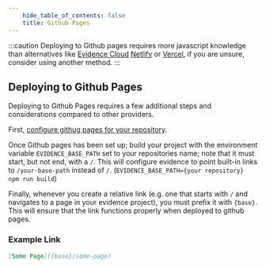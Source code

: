```yaml
---
    hide_table_of_contents: false
    title: Github Pages
---
```


:::caution
Deploying to Github pages requires more javascript knowledge than alternatives like [Evidence Cloud](/deployment/evidence-cloud) [Netlify](/deployment/netlify) or [Vercel](/deployment/vercel), if you are unsure, consider using another method.
:::

## Deploying to Github Pages

Deploying to Github Pages requires a few additional steps and considerations compared to other providers.

First, [configure githug pages for your repository](https://docs.github.com/en/pages/quickstart).

Once Github pages has been set up; build your project with the environment variable `EVIDENCE_BASE_PATH` set to your repositories name; note that it must start, but not end, with a `/`. This will configure evidence to point built-in links to `/your-base-path` instead of `/`. (`EVIDENCE_BASE_PATH={your repository} npm run build`)

Finally, whenever you create a relative link (e.g. one that starts with `/` and navigates to a page in your evidence project), you must prefix it with `{base}`. This will ensure that the link functions properly when deployed to github pages.

### Example Link

```md
[Some Page]({base}/some-page)
```
